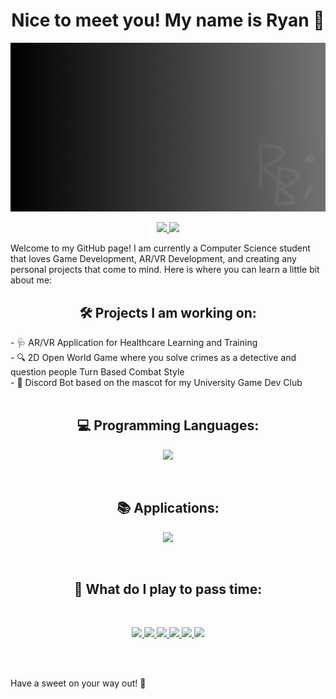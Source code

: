 <div align="center">
  <h1> Nice to meet you! My name is Ryan 👋</h1>
</div>

<p align="center">
  <img src="Featured Banner.png" />
</p>

<p align="center">
  <a href="https://www.linkedin.com/in/ryanjbernal/">
    <img src="https://skillicons.dev/icons?i=linkedin" />
  </a>
  <a href="https://ryanjbernal.com/">
    <img src="https://skillicons.dev/icons?i=wordpress" />
  </a>
</p>

Welcome to my GitHub page! I am currently a Computer Science student that loves Game Development, AR/VR Development, and creating any personal projects that come to mind. Here is where you can learn a little bit about me:

<div align="center">
  <h2> 🛠️ Projects I am working on: </h2>
</div>
- 🩺 AR/VR Application for Healthcare Learning and Training
<br>
- 🔍 2D Open World Game where you solve crimes as a detective and question people Turn Based Combat Style
<br>
- 🧀 Discord Bot based on the mascot for my University Game Dev Club
<br>

<br>

<div align="center">
  <h2> 💻 Programming Languages: </h2>
</div>
<p align="center">
  <a href="https://skillicons.dev">
    <img src="https://skillicons.dev/icons?i=c,cs,cpp,html,css,js,react,java,kotlin,py,sqlite,lua" />
  </a>
</p>

<br>

<div align="center">
  <h2> 📚 Applications: </h2>
</div>
<p align="center">
  <a href="https://skillicons.dev">
    <img src="https://skillicons.dev/icons?i=unity,unreal,godot,robloxstudio,blender,figma,visualstudio,vscode,idea" />
  </a>
</p>

<br>

<div align="center">
  <h2> 👾 What do I play to pass time: </h2>
</div>

<br>

<p align="center">
  <a href="#">
    <img src="https://img.shields.io/badge/3DS-D12228?style=for-the-badge&logo=nintendo-3ds&logoColor=white" />
    <img src="https://img.shields.io/badge/Wii-8B8B8B?style=for-the-badge&logo=wii&logoColor=white" />
    <img src="https://img.shields.io/badge/Wii%20U-8B8B8B?style=for-the-badge&logo=wiiu&logoColor=white" />
    <img src="https://img.shields.io/badge/xbox-%23107C10.svg?style=for-the-badge&logo=xbox&logoColor=white" />
    <img src="https://img.shields.io/badge/steam-%23000000.svg?style=for-the-badge&logo=steam&logoColor=white" />
    <img src="https://img.shields.io/badge/Playstation%202-003791?style=for-the-badge&logo=playstation-2&logoColor=white" />
  </a>
</p>

<br>
<br>

Have a sweet on your way out! 🎂





<!--
**bernalr2/bernalr2** is a ✨ _special_ ✨ repository because its `README.md` (this file) appears on your GitHub profile.

Here are some ideas to get you started:

- 🔭 I’m currently working on ...
- 🌱 I’m currently learning ...
- 👯 I’m looking to collaborate on ...
- 🤔 I’m looking for help with ...
- 💬 Ask me about ...
- 📫 How to reach me: ...
- 😄 Pronouns: ...
- ⚡ Fun fact: ...
-->
